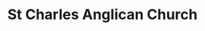 ---
title: "St Charles Anglican Church"
denomination: "Anglican"
leader: ""
address: ""
suburb: ""
address-hint: ""
mailing: ""
phone: ""
email: ""
website: ""
services:
office-hours:
coordinates: 
  longitude: 149.16283610000005
  latitude: -21.1582395
---